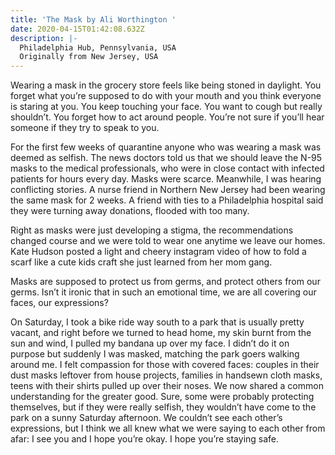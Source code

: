 ```yaml
---
title: 'The Mask by Ali Worthington '
date: 2020-04-15T01:42:08.632Z
description: |-
  Philadelphia Hub, Pennsylvania, USA
  Originally from New Jersey, USA
---
```

Wearing a mask in the grocery store feels like being stoned in daylight. You forget what you’re supposed to do with your mouth and you think everyone is staring at you. You keep touching your face. You want to cough but really shouldn’t. You forget how to act around people. You’re not sure if you’ll hear someone if they try to speak to you.

For the first few weeks of quarantine anyone who was wearing a mask was deemed as selfish. The news doctors told us that we should leave the N-95 masks to the medical professionals, who were in close contact with infected patients for hours every day. Masks were scarce. Meanwhile, I was hearing conflicting stories. A nurse friend in Northern New Jersey had been wearing the same mask for 2 weeks. A friend with ties to a Philadelphia hospital said they were turning away donations, flooded with too many.

Right as masks were just developing a stigma, the recommendations changed course and we were told to wear one anytime we leave our homes. Kate Hudson posted a light and cheery instagram video of how to fold a scarf like a cute kids craft she just learned from her mom gang.

Masks are supposed to protect us from germs, and protect others from our germs. Isn’t it ironic that in such an emotional time, we are all covering our faces, our expressions?

On Saturday, I took a bike ride way south to a park that is usually pretty vacant, and right before we turned to head home, my skin burnt from the sun and wind, I pulled my bandana up over my face. I didn’t do it on purpose but suddenly I was masked, matching the park goers walking around me. I felt compassion for those with covered faces: couples in their dust masks leftover from house projects, families in handsewn cloth masks, teens with their shirts pulled up over their noses. We now shared a common understanding for the greater good. Sure, some were probably protecting themselves, but if they were really selfish, they wouldn’t have come to the park on a sunny Saturday afternoon. We couldn’t see each other’s expressions, but I think we all knew what we were saying to each other from afar: I see you and I hope you’re okay. I hope you’re staying safe.